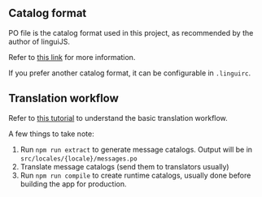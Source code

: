 ## Catalog format

PO file is the catalog format used in this project, as recommended by the author of linguiJS.

Refer to [this link](https://lingui.js.org/ref/catalog-formats.html) for more information.

If you prefer another catalog format, it can be configurable in `.linguirc`.

## Translation workflow

Refer to [this tutorial](https://lingui.js.org/tutorials/react.html#summary-of-basic-workflow) to understand the basic translation workflow.

A few things to take note:

1. Run `npm run extract` to generate message catalogs. Output will be in `src/locales/{locale}/messages.po`
2. Translate message catalogs (send them to translators usually)
3. Run `npm run compile` to create runtime catalogs, usually done before building the app for production.
